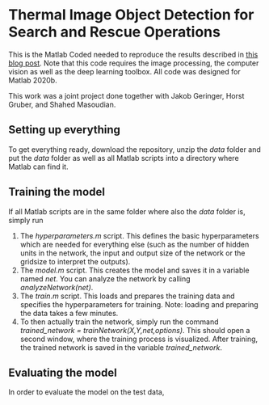 # Thermal Image Object Detection for Search and Rescue Operations

This is the Matlab Coded needed to reproduce the results described in [this blog post](https://clemenshofstadler.com/2021/02/21/thermal-image-object-detection-for-search-and-rescue-operations/). Note that this code requires the image processing, the computer vision as well as the deep learning toolbox. All code was designed for Matlab 2020b.

This work was a joint project done together with Jakob Geringer, Horst Gruber, and Shahed Masoudian.

## Setting up everything
To get everything ready, download the repository, unzip the <i>data</i> folder and put the <i>data</i> folder as well as all Matlab scripts into a directory where Matlab can find it.

## Training the model
If all Matlab scripts are in the same folder where also the <i>data</i> folder is, simply run

1. The <i>hyperparameters.m</i> script. This defines the basic hyperparameters which are needed for everything else (such as the number of hidden units in the network, the input and output size of the network or the gridsize to interpret the outputs).
2. The <i>model.m</i> script. This creates the model and saves it in a variable named <i>net</i>. You can analyze the network by calling <i>analyzeNetwork(net)</i>.
3. The <i>train.m</i> script. This loads and prepares the training data and specifies the hyperparameters for training. Note: loading and preparing the data takes a few minutes.
3. To then actually train the network, simply run the command <i>trained_network = trainNetwork(X,Y,net,options)</i>. This should open a second window, where the training process is visualized. After training, the trained network is saved in the variable <i>trained_network</i>.

## Evaluating the model
In order to evaluate the model on the test data, 

